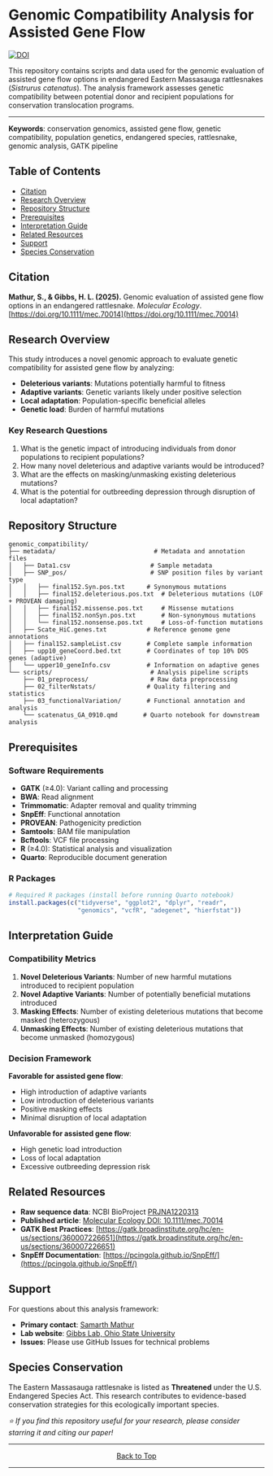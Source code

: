 # Genomic Compatibility Analysis for Assisted Gene Flow
[![DOI](https://img.shields.io/badge/DOI-10.1111%2Fmec.70014-blue)](https://doi.org/10.1111/mec.70014)

This repository contains scripts and data used for the genomic evaluation of assisted gene flow options in endangered Eastern Massasauga rattlesnakes (*Sistrurus catenatus*). The analysis framework assesses genetic compatibility between potential donor and recipient populations for conservation translocation programs.

---

**Keywords**: conservation genomics, assisted gene flow, genetic compatibility, population genetics, endangered species, rattlesnake, genomic analysis, GATK pipeline

## Table of Contents

- [Citation](#citation)
- [Research Overview](#research-overview)
- [Repository Structure](#repository-structure)
- [Prerequisites](#prerequisites)
- [Interpretation Guide](#interpretation-guide)
- [Related Resources](#related-resources)
- [Support](#support)
- [Species Conservation](#species-conservation)


## Citation

**Mathur, S., & Gibbs, H. L. (2025).** Genomic evaluation of assisted gene flow options in an endangered rattlesnake. *Molecular Ecology*. [https://doi.org/10.1111/mec.70014](https://doi.org/10.1111/mec.70014)


## Research Overview

This study introduces a novel genomic approach to evaluate genetic compatibility for assisted gene flow by analyzing:
- **Deleterious variants**: Mutations potentially harmful to fitness
- **Adaptive variants**: Genetic variants likely under positive selection
- **Local adaptation**: Population-specific beneficial alleles
- **Genetic load**: Burden of harmful mutations

### Key Research Questions
1. What is the genetic impact of introducing individuals from donor populations to recipient populations?
2. How many novel deleterious and adaptive variants would be introduced?
3. What are the effects on masking/unmasking existing deleterious mutations?
4. What is the potential for outbreeding depression through disruption of local adaptation?

## Repository Structure

```
genomic_compatibility/
├── metadata/                           # Metadata and annotation files
│   ├── Data1.csv                      # Sample metadata
│   ├── SNP_pos/                       # SNP position files by variant type
│   │   ├── final152.Syn.pos.txt      # Synonymous mutations
│   │   ├── final152.deleterious.pos.txt  # Deleterious mutations (LOF + PROVEAN damaging)
│   │   ├── final152.missense.pos.txt     # Missense mutations
│   │   ├── final152.nonSyn.pos.txt       # Non-synonymous mutations
│   │   └── final152.nonsense.pos.txt     # Loss-of-function mutations
│   ├── Scate_HiC.genes.txt           # Reference genome gene annotations
│   ├── final152.sampleList.csv       # Complete sample information
│   ├── upp10_geneCoord.bed.txt       # Coordinates of top 10% DOS genes (adaptive)
│   └── upper10_geneInfo.csv          # Information on adaptive genes
└── scripts/                           # Analysis pipeline scripts
    ├── 01_preprocess/                 # Raw data preprocessing
    ├── 02_filterNstats/              # Quality filtering and statistics
    ├── 03_functionalVariation/       # Functional annotation and analysis
    └── scatenatus_GA_0910.qmd       # Quarto notebook for downstream analysis
```


## Prerequisites

### Software Requirements
- **GATK** (≥4.0): Variant calling and processing
- **BWA**: Read alignment
- **Trimmomatic**: Adapter removal and quality trimming
- **SnpEff**: Functional annotation
- **PROVEAN**: Pathogenicity prediction
- **Samtools**: BAM file manipulation
- **Bcftools**: VCF file processing
- **R** (≥4.0): Statistical analysis and visualization
- **Quarto**: Reproducible document generation

### R Packages
```r
# Required R packages (install before running Quarto notebook)
install.packages(c("tidyverse", "ggplot2", "dplyr", "readr", 
                   "genomics", "vcfR", "adegenet", "hierfstat"))
```


## Interpretation Guide

### Compatibility Metrics

1. **Novel Deleterious Variants**: Number of new harmful mutations introduced to recipient population
2. **Novel Adaptive Variants**: Number of potentially beneficial mutations introduced
3. **Masking Effects**: Number of existing deleterious mutations that become masked (heterozygous)
4. **Unmasking Effects**: Number of existing deleterious mutations that become unmasked (homozygous)

### Decision Framework

**Favorable for assisted gene flow**:
- High introduction of adaptive variants
- Low introduction of deleterious variants
- Positive masking effects
- Minimal disruption of local adaptation

**Unfavorable for assisted gene flow**:
- High genetic load introduction
- Loss of local adaptation
- Excessive outbreeding depression risk

## Related Resources

- **Raw sequence data**: NCBI BioProject [PRJNA1220313](https://www.ncbi.nlm.nih.gov/bioproject/PRJNA1220313)
- **Published article**: [Molecular Ecology DOI: 10.1111/mec.70014](https://doi.org/10.1111/mec.70014)
- **GATK Best Practices**: [https://gatk.broadinstitute.org/hc/en-us/sections/360007226651](https://gatk.broadinstitute.org/hc/en-us/sections/360007226651)
- **SnpEff Documentation**: [https://pcingola.github.io/SnpEff/](https://pcingola.github.io/SnpEff/)

##  Support

For questions about this analysis framework:
- **Primary contact**: [Samarth Mathur](www.github.com/samarth8392)
- **Lab website**: [Gibbs Lab, Ohio State University](https://u.osu.edu/gibbslab/)
- **Issues**: Please use GitHub Issues for technical problems


## Species Conservation

The Eastern Massasauga rattlesnake is listed as **Threatened** under the U.S. Endangered Species Act. This research contributes to evidence-based conservation strategies for this ecologically important species.

*⭐ If you find this repository useful for your research, please consider starring it and citing our paper!*

<hr>
<p align="center">
	<a href="#genomic-compatibility-analysis-for-assisted-gene-flow">Back to Top</a>
</p>
<hr>


